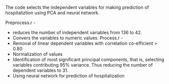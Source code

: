 The code selects the independent variables for making prediction of hospitaliztion using PCA and neural network.

Preprocess.r -  
 * reduces the number of independent variables from 136 to 42.
 * Convers the variables to numeric values.
Process.r - 
 * Removal of  linear dependent variables with correlation co-efficient > 0.80 
 * Normalization of values
 * Identification of most significant principal components, that is, selecting variables contributing 95% variance. Thus reducing the number of dependent variables to 31.
 * Using neural network for prediction of hospitalization
